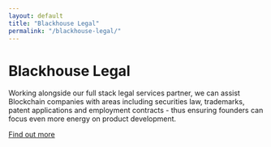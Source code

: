 ```yaml
---
layout: default
title: "Blackhouse Legal"
permalink: "/blackhouse-legal/"
---
```


# Blackhouse Legal

Working alongside our full stack legal services partner, we can assist Blockchain companies with areas including securities law, trademarks, patent applications and employment contracts - thus ensuring founders can focus even more energy on product development.

[Find out more](#)